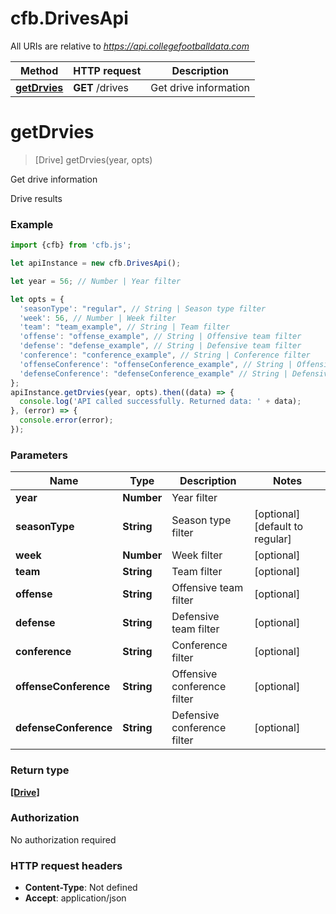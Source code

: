 # cfb.DrivesApi

All URIs are relative to *https://api.collegefootballdata.com*

Method | HTTP request | Description
------------- | ------------- | -------------
[**getDrvies**](DrivesApi.md#getDrvies) | **GET** /drives | Get drive information


<a name="getDrvies"></a>
# **getDrvies**
> [Drive] getDrvies(year, opts)

Get drive information

Drive results

### Example
```javascript
import {cfb} from 'cfb.js';

let apiInstance = new cfb.DrivesApi();

let year = 56; // Number | Year filter

let opts = { 
  'seasonType': "regular", // String | Season type filter
  'week': 56, // Number | Week filter
  'team': "team_example", // String | Team filter
  'offense': "offense_example", // String | Offensive team filter
  'defense': "defense_example", // String | Defensive team filter
  'conference': "conference_example", // String | Conference filter
  'offenseConference': "offenseConference_example", // String | Offensive conference filter
  'defenseConference': "defenseConference_example" // String | Defensive conference filter
};
apiInstance.getDrvies(year, opts).then((data) => {
  console.log('API called successfully. Returned data: ' + data);
}, (error) => {
  console.error(error);
});

```

### Parameters

Name | Type | Description  | Notes
------------- | ------------- | ------------- | -------------
 **year** | **Number**| Year filter | 
 **seasonType** | **String**| Season type filter | [optional] [default to regular]
 **week** | **Number**| Week filter | [optional] 
 **team** | **String**| Team filter | [optional] 
 **offense** | **String**| Offensive team filter | [optional] 
 **defense** | **String**| Defensive team filter | [optional] 
 **conference** | **String**| Conference filter | [optional] 
 **offenseConference** | **String**| Offensive conference filter | [optional] 
 **defenseConference** | **String**| Defensive conference filter | [optional] 

### Return type

[**[Drive]**](Drive.md)

### Authorization

No authorization required

### HTTP request headers

 - **Content-Type**: Not defined
 - **Accept**: application/json

